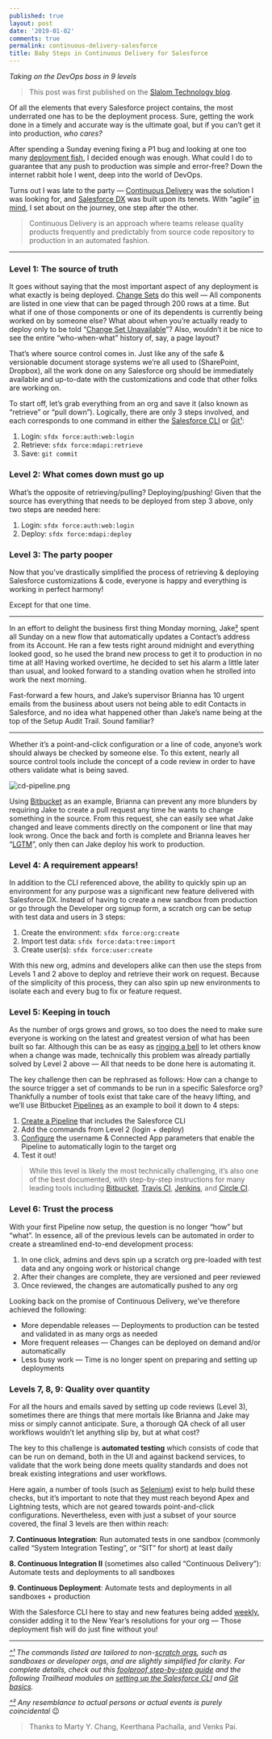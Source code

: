 ```yaml
---
published: true
layout: post
date: '2019-01-02'
comments: true
permalink: continuous-delivery-salesforce
title: Baby Steps in Continuous Delivery for Salesforce
---
```

_Taking on the DevOps boss in 9 levels_

> This post was first published on the <a href="https://medium.com/slalom-technology/baby-steps-in-continuous-delivery-for-salesforce-1973fc651803" target="_blank">Slalom Technology blog</a>.

Of all the elements that every Salesforce project contains, the most underrated one has to be the deployment process. Sure, getting the work done in a timely and accurate way is the ultimate goal, but if you can’t get it into production, _who cares?_

After spending a Sunday evening fixing a P1 bug and looking at one too many <a href="http://scottvonschilling.com/2015/11/23/for-the-love-of-deploymentfish/" target="_blank">deployment fish</a>, I decided enough was enough. What could I do to guarantee that any push to production was simple and error-free? Down the internet rabbit hole I went, deep into the world of DevOps.

Turns out I was late to the party — <a href="https://www.atlassian.com/continuous-delivery" target="_blank">Continuous Delivery</a> was the solution I was looking for, and <a href="https://developer.salesforce.com/blogs/2017/10/salesforce-dx-is-now-generally-available.html" target="_blank">Salesforce DX</a> was built upon its tenets. With “agile” <a href="https://medium.com/slalom-technology/salesforce-agility-in-3-steps-331aa4381b76" target="_blank">in mind</a>, I set about on the journey, one step after the other.

> Continuous Delivery is an approach where teams release quality products frequently and predictably from source code repository to production in an automated fashion.

---

### Level 1: The source of truth
It goes without saying that the most important aspect of any deployment is what exactly is being deployed. <a href="https://help.salesforce.com/articleView?id=changesets.htm&type=5" target="_blank">Change Sets</a> do this well — All components are listed in one view that can be paged through 200 rows at a time. But what if one of those components or one of its dependents is currently being worked on by someone else? What about when you’re actually ready to deploy only to be told “<a href="https://www.reddit.com/r/salesforce/comments/8xhb63/change_set_to_nowhere/e23j2nu" target="_blank">Change Set Unavailable</a>”? Also, wouldn’t it be nice to see the entire “who-when-what” history of, say, a page layout?

That’s where source control comes in. Just like any of the safe & versionable document storage systems we’re all used to (SharePoint, Dropbox), all the work done on any Salesforce org should be immediately available and up-to-date with the customizations and code that other folks are working on.

To start off, let’s grab everything from an org and save it (also known as “retrieve” or “pull down”). Logically, there are only 3 steps involved, and each corresponds to one command in either the <a href="https://developer.salesforce.com/docs/atlas.en-us.sfdx_setup.meta/sfdx_setup/sfdx_setup_install_cli.htm" target="_blank">Salesforce CLI</a> or <a href="https://help.github.com/articles/set-up-git/" target="_blank">Git</a><a id="link1" href="#quote1">¹</a>:

1. Login: `sfdx force:auth:web:login`
2. Retrieve: `sfdx force:mdapi:retrieve`
3. Save: `git commit`

### Level 2: What comes down must go up
What’s the opposite of retrieving/pulling? Deploying/pushing! Given that the source has everything that needs to be deployed from step 3 above, only two steps are needed here:

1. Login: `sfdx force:auth:web:login`
2. Deploy: `sfdx force:mdapi:deploy`

### Level 3: The party pooper
Now that you’ve drastically simplified the process of retrieving & deploying Salesforce customizations & code, everyone is happy and everything is working in perfect harmony!

Except for that one time.

---

In an effort to delight the business first thing Monday morning, Jake<a id="link2" href="#quote2">²</a> spent all Sunday on a new flow that automatically updates a Contact’s address from its Account. He ran a few tests right around midnight and everything looked good, so he used the brand new process to get it to production in no time at all! Having worked overtime, he decided to set his alarm a little later than usual, and looked forward to a standing ovation when he strolled into work the next morning.

Fast-forward a few hours, and Jake’s supervisor Brianna has 10 urgent emails from the business about users not being able to edit Contacts in Salesforce, and no idea what happened other than Jake’s name being at the top of the Setup Audit Trail. Sound familiar?

---

Whether it’s a point-and-click configuration or a line of code, anyone’s work should always be checked by someone else. To this extent, nearly all source control tools include the concept of a code review in order to have others validate what is being saved.

![cd-pipeline.png]({{site.baseurl}}/_posts/cd-pipeline.png)

Using <a href="https://bitbucket.org/" target="_blank">Bitbucket</a> as an example, Brianna can prevent any more blunders by requiring Jake to create a pull request any time he wants to change something in the source. From this request, she can easily see what Jake changed and leave comments directly on the component or line that may look wrong. Once the back and forth is complete and Brianna leaves her “<a href="https://medium.freecodecamp.org/what-do-cryptic-github-comments-mean-9c1912bcc0a4" target="_blank">LGTM</a>”, only then can Jake deploy his work to production.

### Level 4: A requirement appears!
In addition to the CLI referenced above, the ability to quickly spin up an environment for any purpose was a significant new feature delivered with Salesforce DX. Instead of having to create a new sandbox from production or go through the Developer org signup form, a scratch org can be setup with test data and users in 3 steps:

1. Create the environment: `sfdx force:org:create`
2. Import test data: `sfdx force:data:tree:import`
3. Create user(s): `sfdx force:user:create`

With this new org, admins and developers alike can then use the steps from Levels 1 and 2 above to deploy and retrieve their work on request. Because of the simplicity of this process, they can also spin up new environments to isolate each and every bug to fix or feature request.

### Level 5: Keeping in touch
As the number of orgs grows and grows, so too does the need to make sure everyone is working on the latest and greatest version of what has been built so far. Although this can be as easy as <a href="https://www.jamesshore.com/Blog/Continuous-Integration-on-a-Dollar-a-Day.html" target="_blank">ringing a bell</a> to let others know when a change was made, technically this problem was already partially solved by Level 2 above — All that needs to be done here is automating it.

The key challenge then can be rephrased as follows: How can a change to the source trigger a set of commands to be run in a specific Salesforce org? Thankfully a number of tools exist that take care of the heavy lifting, and we’ll use Bitbucket <a href="https://bitbucket.org/product/features/pipelines" target="_blank">Pipelines</a> as an example to boil it down to 4 steps:

1. <a href="https://confluence.atlassian.com/bitbucket/configure-bitbucket-pipelines-yml-792298910.html" target="_blank">Create a Pipeline</a> that includes the Salesforce CLI
2. Add the commands from Level 2 (login + deploy)
3. <a href="https://developer.salesforce.com/docs/atlas.en-us.sfdx_dev.meta/sfdx_dev/sfdx_dev_auth_jwt_flow.htm" target="_blank">Configure</a> the username & Connected App parameters that enable the Pipeline to automatically login to the target org
4. Test it out!

> While this level is likely the most technically challenging, it’s also one of the best documented, with step-by-step instructions for many leading tools including <a href="https://www.youtube.com/watch?v=VlNnDdx1-1E" target="_blank">Bitbucket</a>, <a href="https://trailhead.salesforce.com/content/learn/modules/sfdx_travis_ci" target="_blank">Travis CI</a>, <a href="https://developer.salesforce.com/docs/atlas.en-us.sfdx_dev.meta/sfdx_dev/sfdx_dev_ci_jenkins.htm" target="_blank">Jenkins</a>, and <a href="https://developer.salesforce.com/docs/atlas.en-us.sfdx_dev.meta/sfdx_dev/sfdx_dev_ci_circle.htm" target="_blank">Circle CI</a>.

### Level 6: Trust the process
With your first Pipeline now setup, the question is no longer “how” but “what”. In essence, all of the previous levels can be automated in order to create a streamlined end-to-end development process:

1. In one click, admins and devs spin up a scratch org pre-loaded with test data and any ongoing work or historical change
2. After their changes are complete, they are versioned and peer reviewed
3. Once reviewed, the changes are automatically pushed to any org

Looking back on the promise of Continuous Delivery, we’ve therefore achieved the following:

- More dependable releases — Deployments to production can be tested and validated in as many orgs as needed
- More frequent releases — Changes can be deployed on demand and/or automatically
- Less busy work — Time is no longer spent on preparing and setting up deployments

### Levels 7, 8, 9: Quality over quantity
For all the hours and emails saved by setting up code reviews (Level 3), sometimes there are things that mere mortals like Brianna and Jake may miss or simply cannot anticipate. Sure, a thorough QA check of all user workflows wouldn’t let anything slip by, but at what cost?

The key to this challenge is **automated testing** which consists of code that can be run on demand, both in the UI and against backend services, to validate that the work being done meets quality standards and does not break existing integrations and user workflows.

Here again, a number of tools (such as <a href="https://www.seleniumhq.org/" target="_blank">Selenium</a>) exist to help build these checks, but it’s important to note that they must reach beyond Apex and Lightning tests, which are not geared towards point-and-click configurations. Nevertheless, even with just a subset of your source covered, the final 3 levels are then within reach:

**7. Continuous Integration**: Run automated tests in one sandbox (commonly called “System Integration Testing”, or “SIT” for short) at least daily

**8. Continuous Integration II** (sometimes also called “Continuous Delivery”): Automate tests and deployments to all sandboxes

**9. Continuous Deployment**: Automate tests and deployments in all sandboxes + production

With the Salesforce CLI here to stay and new features being added <a href="https://developer.salesforce.com/media/salesforce-cli/releasenotes.html" target="_blank">weekly</a>, consider adding it to the New Year’s resolutions for your org — Those deployment fish will do just fine without you!

---

_<a id="quote1" href="#link1">^¹</a> The commands listed are tailored to non-<a href="https://developer.salesforce.com/docs/atlas.en-us.sfdx_dev.meta/sfdx_dev/sfdx_dev_scratch_orgs.htm" target="_blank">scratch orgs</a>, such as sandboxes or developer orgs, and are slightly simplified for clarity. For complete details, check out this <a href="https://www.slalom.com/thinking/continuous-integration-in-salesforce" target="_blank">foolproof step-by-step guide</a> and the following Trailhead modules on <a href="https://trailhead.salesforce.com/content/learn/modules/sfdx_app_dev/sfdx_app_dev_setup_dx?trail_id=sfdx_get_started" target="_blank">setting up the Salesforce CLI</a> and <a href="https://trailhead.salesforce.com/content/learn/modules/git-and-git-hub-basics?trail_id=sfdx_get_started" target="_blank">Git basics</a>._

_<a id="quote2" href="#link2">^²</a> Any resemblance to actual persons or actual events is purely coincidental_ 😉

> Thanks to Marty Y. Chang, Keerthana Pachalla, and Venks Pai.
